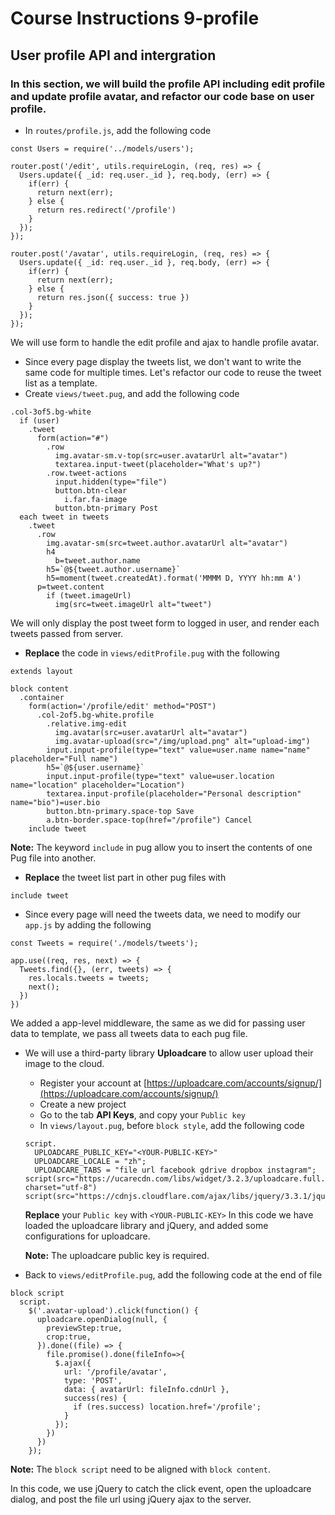 # Course Instructions 9-profile

## User profile API and intergration
### In this section, we will build the profile API including edit profile and update profile avatar, and refactor our code base on user profile.

- In `routes/profile.js`, add the following code
```
const Users = require('../models/users');

router.post('/edit', utils.requireLogin, (req, res) => {
  Users.update({ _id: req.user._id }, req.body, (err) => {
    if(err) {
      return next(err);
    } else {
      return res.redirect('/profile')
    }
  });
});

router.post('/avatar', utils.requireLogin, (req, res) => {
  Users.update({ _id: req.user._id }, req.body, (err) => {
    if(err) {
      return next(err);
    } else {
      return res.json({ success: true })
    }
  });
});
```
We will use form to handle the edit profile and ajax to handle profile avatar.
- Since every page display the tweets list, we don't want to write the same code for multiple times. Let's refactor our code to reuse the tweet list as a template.
- Create `views/tweet.pug`, and add the following code
```
.col-3of5.bg-white
  if (user)
    .tweet
      form(action="#")
        .row
          img.avatar-sm.v-top(src=user.avatarUrl alt="avatar")
          textarea.input-tweet(placeholder="What's up?")
        .row.tweet-actions
          input.hidden(type="file")
          button.btn-clear
            i.far.fa-image
          button.btn-primary Post
  each tweet in tweets
    .tweet
      .row
        img.avatar-sm(src=tweet.author.avatarUrl alt="avatar")
        h4
          b=tweet.author.name
        h5=`@${tweet.author.username}`
        h5=moment(tweet.createdAt).format('MMMM D, YYYY hh:mm A')
      p=tweet.content
        if (tweet.imageUrl)
          img(src=tweet.imageUrl alt="tweet")
```
We will only display the post tweet form to logged in user, and render each tweets passed from server.
- **Replace** the code in `views/editProfile.pug` with the following
```
extends layout

block content
  .container
    form(action='/profile/edit' method="POST")
      .col-2of5.bg-white.profile
        .relative.img-edit
          img.avatar(src=user.avatarUrl alt="avatar")
          img.avatar-upload(src="/img/upload.png" alt="upload-img")
        input.input-profile(type="text" value=user.name name="name" placeholder="Full name")
        h5=`@${user.username}`
        input.input-profile(type="text" value=user.location name="location" placeholder="Location")
        textarea.input-profile(placeholder="Personal description" name="bio")=user.bio
        button.btn-primary.space-top Save
        a.btn-border.space-top(href="/profile") Cancel
    include tweet
```
**Note:** The keyword `include` in pug allow you to insert the contents of one Pug file into another.
- **Replace** the tweet list part in other pug files with
```
include tweet
```
- Since every page will need the tweets data, we need to modify our `app.js` by adding the following
```
const Tweets = require('./models/tweets');

app.use((req, res, next) => {
  Tweets.find({}, (err, tweets) => {
    res.locals.tweets = tweets;
    next();
  })
})
```
We added a app-level middleware, the same as we did for passing user data to template, we pass all tweets data to each pug file.
- We will use a third-party library **Uploadcare** to allow user upload their image to the cloud.
  - Register your account at [https://uploadcare.com/accounts/signup/](https://uploadcare.com/accounts/signup/)
  - Create a new project
  - Go to the tab **API Keys**, and copy your `Public key`
  - In `views/layout.pug`, before `block style`, add the following code
  ```
  script.
    UPLOADCARE_PUBLIC_KEY="<YOUR-PUBLIC-KEY>"
    UPLOADCARE_LOCALE = "zh";
    UPLOADCARE_TABS = "file url facebook gdrive dropbox instagram";
  script(src="https://ucarecdn.com/libs/widget/3.2.3/uploadcare.full.min.js" charset="utf-8")
  script(src="https://cdnjs.cloudflare.com/ajax/libs/jquery/3.3.1/jquery.min.js")
  ```
  **Replace** your `Public key` with `<YOUR-PUBLIC-KEY>`
  In this code we have loaded the uploadcare library and jQuery, and added some configurations for uploadcare.
  
  **Note:** The uploadcare public key is required.
- Back to `views/editProfile.pug`, add the following code at the end of file
```
block script
  script.
    $('.avatar-upload').click(function() {
      uploadcare.openDialog(null, {
        previewStep:true,
        crop:true,
      }).done((file) => {
        file.promise().done(fileInfo=>{
          $.ajax({
            url: '/profile/avatar',
            type: 'POST',
            data: { avatarUrl: fileInfo.cdnUrl },
            success(res) {
              if (res.success) location.href='/profile';
            }
          });
        })
      })
    });
```
**Note:** The `block script` need to be aligned with `block content`.

In this code, we use jQuery to catch the click event, open the uploadcare dialog, and post the file url using jQuery ajax to the server.
